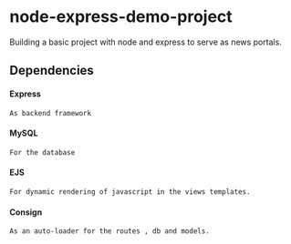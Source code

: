 # node-express-demo-project

Building a basic project with node and express to serve as news portals.

## Dependencies

  #### Express
    As backend framework

  #### MySQL
    For the database

  #### EJS
    For dynamic rendering of javascript in the views templates.

  #### Consign
    As an auto-loader for the routes , db and models.
